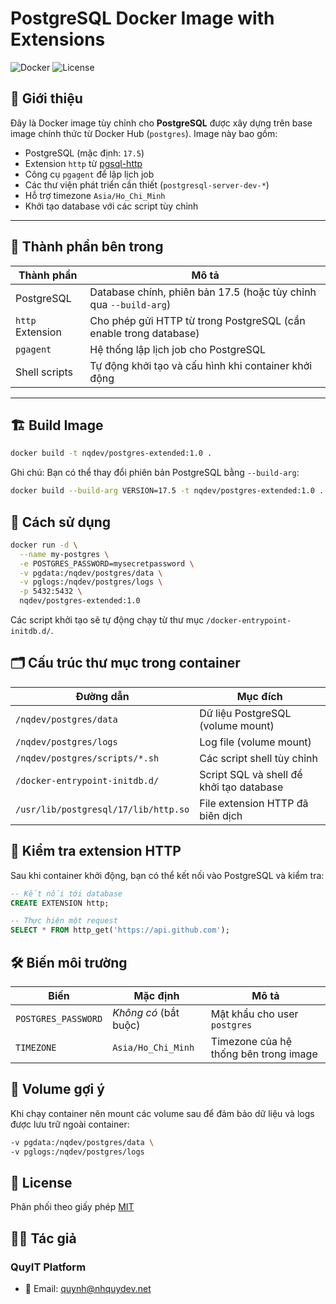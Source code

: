 # PostgreSQL Docker Image with Extensions

![Docker](https://img.shields.io/badge/docker-postgresql-blue)
![License](https://img.shields.io/badge/license-MIT-green)

## 🧾 Giới thiệu

Đây là Docker image tùy chỉnh cho **PostgreSQL** được xây dựng trên base image chính thức từ Docker Hub (`postgres`). Image này bao gồm:

- PostgreSQL (mặc định: `17.5`)
- Extension `http` từ [pgsql-http](https://github.com/pramsey/pgsql-http)
- Công cụ `pgagent` để lập lịch job
- Các thư viện phát triển cần thiết (`postgresql-server-dev-*`)
- Hỗ trợ timezone `Asia/Ho_Chi_Minh`
- Khởi tạo database với các script tùy chỉnh

---

## 🧱 Thành phần bên trong

| Thành phần       | Mô tả                                                             |
| ---------------- | ----------------------------------------------------------------- |
| PostgreSQL       | Database chính, phiên bản 17.5 (hoặc tùy chỉnh qua `--build-arg`) |
| `http` Extension | Cho phép gửi HTTP từ trong PostgreSQL (cần enable trong database) |
| `pgagent`        | Hệ thống lập lịch job cho PostgreSQL                              |
| Shell scripts    | Tự động khởi tạo và cấu hình khi container khởi động              |

---

## 🏗️ Build Image

```bash
docker build -t nqdev/postgres-extended:1.0 .
```

Ghi chú: Bạn có thể thay đổi phiên bản PostgreSQL bằng `--build-arg`:

```bash
docker build --build-arg VERSION=17.5 -t nqdev/postgres-extended:1.0 .
```

## 🚀 Cách sử dụng

```bash
docker run -d \
  --name my-postgres \
  -e POSTGRES_PASSWORD=mysecretpassword \
  -v pgdata:/nqdev/postgres/data \
  -v pglogs:/nqdev/postgres/logs \
  -p 5432:5432 \
  nqdev/postgres-extended:1.0
```

Các script khởi tạo sẽ tự động chạy từ thư mục `/docker-entrypoint-initdb.d/`.

## 🗂 Cấu trúc thư mục trong container

| Đường dẫn                            | Mục đích                                 |
| ------------------------------------ | ---------------------------------------- |
| `/nqdev/postgres/data`               | Dữ liệu PostgreSQL (volume mount)        |
| `/nqdev/postgres/logs`               | Log file (volume mount)                  |
| `/nqdev/postgres/scripts/*.sh`       | Các script shell tùy chỉnh               |
| `/docker-entrypoint-initdb.d/`       | Script SQL và shell để khởi tạo database |
| `/usr/lib/postgresql/17/lib/http.so` | File extension HTTP đã biên dịch         |

## 🧪 Kiểm tra extension HTTP

Sau khi container khởi động, bạn có thể kết nối vào PostgreSQL và kiểm tra:

```sql
-- Kết nối tới database
CREATE EXTENSION http;

-- Thực hiện một request
SELECT * FROM http_get('https://api.github.com');
```

## 🛠️ Biến môi trường

| Biến                | Mặc định              | Mô tả                                 |
| ------------------- | --------------------- | ------------------------------------- |
| `POSTGRES_PASSWORD` | _Không có_ (bắt buộc) | Mật khẩu cho user `postgres`          |
| `TIMEZONE`          | `Asia/Ho_Chi_Minh`    | Timezone của hệ thống bên trong image |

## 🔐 Volume gợi ý

Khi chạy container nên mount các volume sau để đảm bảo dữ liệu và logs được lưu trữ ngoài container:

```bash
-v pgdata:/nqdev/postgres/data \
-v pglogs:/nqdev/postgres/logs
```

## 📜 License

Phân phối theo giấy phép [MIT](LICENSE)

## 👨‍💻 Tác giả

### QuyIT Platform

- 📧 Email: quynh@nhquydev.net
